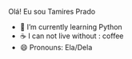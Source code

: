 Olá! Eu sou Tamires Prado

- 🌱 I’m currently learning Python 
- ☕ I can not live without : coffee
- 😄 Pronouns: Ela/Dela
